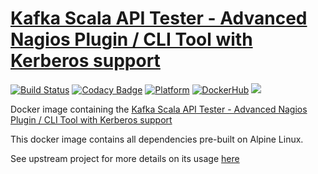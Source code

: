[Kafka Scala API Tester - Advanced Nagios Plugin / CLI Tool with Kerberos support](https://github.com/HariSekhon/nagios-plugin-kafka)
==================================
[![Build Status](https://travis-ci.org/HariSekhon/nagios-plugin-kafka.svg?branch=master)](https://travis-ci.org/HariSekhon/nagios-plugin-kafka)
[![Codacy Badge](https://api.codacy.com/project/badge/Grade/de500bf4f90d401ba5c98ed903c8a612)](https://www.codacy.com/app/harisekhon/nagios-plugin-kafka)
[![Platform](https://img.shields.io/badge/platform-Linux%20%7C%20OS%20X-blue.svg)](https://github.com/harisekhon/nagios-plugin-kafka)
[![DockerHub](https://img.shields.io/badge/docker-available-blue.svg)](https://hub.docker.com/r/harisekhon/nagios-plugins/)
[![](https://images.microbadger.com/badges/image/harisekhon/nagios-plugin-kafka.svg)](http://microbadger.com/#/images/harisekhon/nagios-plugin-kafka)

Docker image containing the [Kafka Scala API Tester - Advanced Nagios Plugin / CLI Tool with Kerberos support](https://github.com/HariSekhon/nagios-plugin-kafka)

This docker image contains all dependencies pre-built on Alpine Linux.

See upstream project for more details on its usage [here](https://github.com/HariSekhon/nagios-plugin-kafka)
